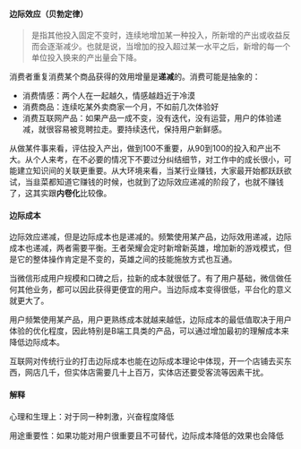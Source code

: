 #### 边际效应（贝勃定律）

> 是指其他投入固定不变时，连续地增加某一种投入，所新增的产出或收益反而会逐渐减少。也就是说，当增加的投入超过某一水平之后，新增的每一个单位投入换来的产出量会下降。

消费者重复消费某个商品获得的效用增量是**递减**的。消费可能是抽象的：

- 消费情感：两个人在一起越久，情感越趋近于冷漠
- 消费商品：连续吃某外卖商家一个月，不如前几次体验好
- 消费互联网产品：如果产品一成不变，没有迭代，没有运营，用户的体验递减，就很容易被竞聘拉走。要持续迭代，保持用户新鲜感。

从做某件事来看，评估投入产出，做到100不重要，从90到100的投入和产出不大。从个人来考，在不必要的情况下不要过分纠结细节，对工作中的成长很小，可能建立知识间的关联更重要。从大环境来看，当某行业赚钱，大家最开始都跃跃欲试，当韭菜都知道它赚钱的时候，也就到了边际效应递减的阶段了，也就不赚钱了，这其实跟**内卷化**比较像。

#### 边际成本

边际效应递减，但是边际成本也是递减的。频繁使用某产品，边际效用递减，边际成本也递减，两者需要平衡。王者荣耀会定时新增新英雄，增加新的游戏模式，但是它的整体操作肯定是不变的，英雄之间的技能施放方式也互通。

当微信形成用户规模和口碑之后，拉新的成本就很低了。有了用户基础，微信做任何其他业务，都可以因此获得更便宜的用户。当边际成本变得很低，平台化的意义就更大了。

用户频繁使用某产品，用户更熟练成本就越来越低，边际成本的最低值取决于用户体验的优化程度，因此特别是B端工具类的产品，可以通过增加最初的理解成本来降低边际成本。

互联网对传统行业的打击边际成本也能在边际成本理论中体现，开一个店铺去买东西，网店几千，但实体店需要几十上百万，实体店还要受客流等因素干扰。

#### 解释

心理和生理上：对于同一种刺激，兴奋程度降低

用途重要性：如果功能对用户很重要且不可替代，边际成本降低的效果也会降低


